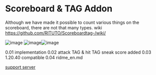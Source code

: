 # Scoreboard & TAG Addon

Although we have made it possible to count various things on the scoreboard, there are not that many types.
wiki
https://github.com/RITUTO/Scoreboardtag-/wiki/

![image](https://github.com/RITUTO/Scoreboardtag-/assets/144442942/cd3393ae-3b95-4fce-a798-2ada1a1a375b)
![image](https://github.com/RITUTO/Scoreboardtag-/assets/144442942/35e549e4-ab5f-4f4d-ba01-2d8fd8408875)![image](https://github.com/RITUTO/Scoreboardtag-/assets/144442942/174970b4-b3b3-4de8-85f2-2dcdf6a06ac9)    


0.01 implementation
0.02 attack TAG & hit TAG sneak score added
 0.03 1.20.40 compatible
 0.04 ridme_en.md

[support server](https://discord.gg/hTTxPMFvYc) 
